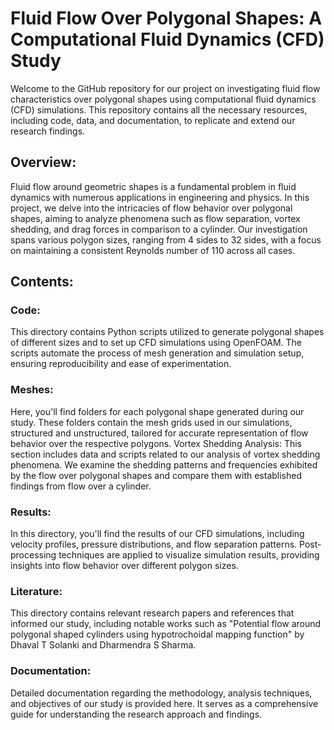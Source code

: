 # Fluid Flow Over Polygonal Shapes: A Computational Fluid Dynamics (CFD) Study

Welcome to the GitHub repository for our project on investigating fluid flow characteristics over polygonal shapes using computational fluid dynamics (CFD) simulations. This repository contains all the necessary resources, including code, data, and documentation, to replicate and extend our research findings.

## Overview:
Fluid flow around geometric shapes is a fundamental problem in fluid dynamics with numerous applications in engineering and physics. In this project, we delve into the intricacies of flow behavior over polygonal shapes, aiming to analyze phenomena such as flow separation, vortex shedding, and drag forces in comparison to a cylinder. Our investigation spans various polygon sizes, ranging from 4 sides to 32 sides, with a focus on maintaining a consistent Reynolds number of 110 across all cases.

## Contents:
### Code: 
This directory contains Python scripts utilized to generate polygonal shapes of different sizes and to set up CFD simulations using OpenFOAM. The scripts automate the process of mesh generation and simulation setup, ensuring reproducibility and ease of experimentation.
### Meshes: 
Here, you'll find folders for each polygonal shape generated during our study. These folders contain the mesh grids used in our simulations, structured and unstructured, tailored for accurate representation of flow behavior over the respective polygons.
Vortex Shedding Analysis: This section includes data and scripts related to our analysis of vortex shedding phenomena. We examine the shedding patterns and frequencies exhibited by the flow over polygonal shapes and compare them with established findings from flow over a cylinder.
### Results: 
In this directory, you'll find the results of our CFD simulations, including velocity profiles, pressure distributions, and flow separation patterns. Post-processing techniques are applied to visualize simulation results, providing insights into flow behavior over different polygon sizes.
### Literature: 
This directory contains relevant research papers and references that informed our study, including notable works such as "Potential flow around polygonal shaped cylinders using hypotrochoidal mapping function" by Dhaval T Solanki and Dharmendra S Sharma.
### Documentation: 
Detailed documentation regarding the methodology, analysis techniques, and objectives of our study is provided here. It serves as a comprehensive guide for understanding the research approach and findings.
